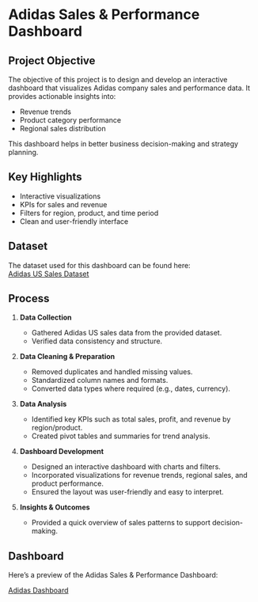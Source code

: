 # Adidas Sales & Performance Dashboard  

## Project Objective  
The objective of this project is to design and develop an interactive dashboard that visualizes Adidas company sales and performance data. It provides actionable insights into:  
- Revenue trends  
- Product category performance  
- Regional sales distribution  

This dashboard helps in better business decision-making and strategy planning.  

## Key Highlights  
- Interactive visualizations  
- KPIs for sales and revenue  
- Filters for region, product, and time period  
- Clean and user-friendly interface  

## Dataset  
The dataset used for this dashboard can be found here:  
[Adidas US Sales Dataset](https://github.com/REDspyder333/Dashboard/blob/main/Adidas%20US%20Sales%20Datasets.xlsx)  

## Process  

1. **Data Collection**  
   - Gathered Adidas US sales data from the provided dataset.  
   - Verified data consistency and structure.  

2. **Data Cleaning & Preparation**  
   - Removed duplicates and handled missing values.  
   - Standardized column names and formats.  
   - Converted data types where required (e.g., dates, currency).  

3. **Data Analysis**  
   - Identified key KPIs such as total sales, profit, and revenue by region/product.  
   - Created pivot tables and summaries for trend analysis.  

4. **Dashboard Development**  
   - Designed an interactive dashboard with charts and filters.  
   - Incorporated visualizations for revenue trends, regional sales, and product performance.  
   - Ensured the layout was user-friendly and easy to interpret.  

5. **Insights & Outcomes**  
    - Provided a quick overview of sales patterns to support decision-making.

## Dashboard   

Here’s a preview of the Adidas Sales & Performance Dashboard:  

[Adidas Dashboard](https://github.com/REDspyder333/Dashboard/blob/main/Screenshot%202025-08-29%20131310.png)


